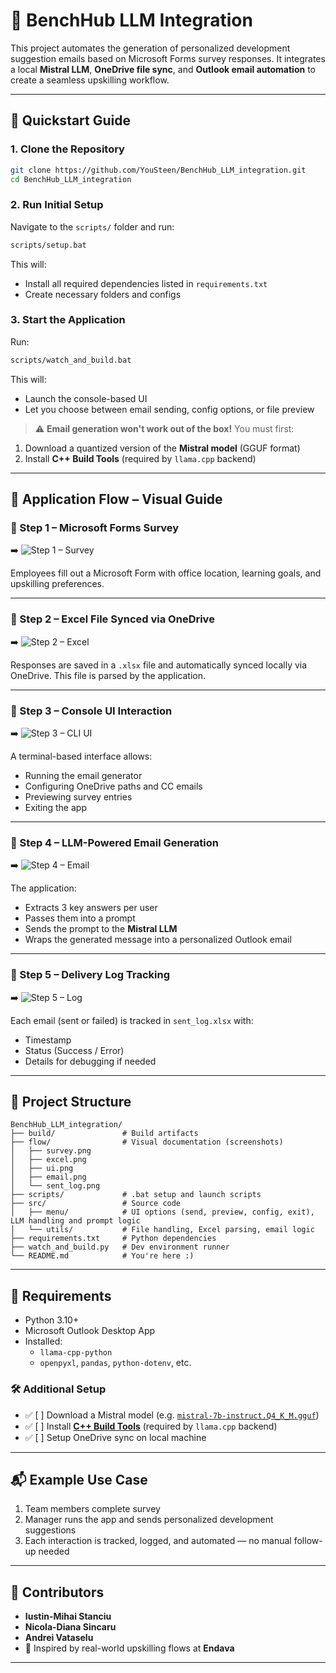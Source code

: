 # 🤖 BenchHub LLM Integration

This project automates the generation of personalized development suggestion emails based on Microsoft Forms survey responses. It integrates a local **Mistral LLM**, **OneDrive file sync**, and **Outlook email automation** to create a seamless upskilling workflow.

---

## 🚀 Quickstart Guide

### 1. Clone the Repository

```bash
git clone https://github.com/YouSteen/BenchHub_LLM_integration.git
cd BenchHub_LLM_integration
```

### 2. Run Initial Setup

Navigate to the `scripts/` folder and run:

```bash
scripts/setup.bat
```

This will:

- Install all required dependencies listed in `requirements.txt`
- Create necessary folders and configs

### 3. Start the Application

Run:

```bash
scripts/watch_and_build.bat
```

This will:

- Launch the console-based UI
- Let you choose between email sending, config options, or file preview

> ⚠️ **Email generation won't work out of the box!**
> You must first:

1. Download a quantized version of the **Mistral model** (GGUF format)
2. Install **C++ Build Tools** (required by `llama.cpp` backend)

---

## 🔄 Application Flow – Visual Guide

### 🔹 Step 1 – Microsoft Forms Survey

➡️ ![Step 1 – Survey](flow/survey.png)

Employees fill out a Microsoft Form with office location, learning goals, and upskilling preferences.

---

### 🔹 Step 2 – Excel File Synced via OneDrive

➡️ ![Step 2 – Excel](flow/excel.png)

Responses are saved in a `.xlsx` file and automatically synced locally via OneDrive. This file is parsed by the application.

---

### 🔹 Step 3 – Console UI Interaction

➡️ ![Step 3 – CLI UI](flow/ui.png)

A terminal-based interface allows:

- Running the email generator
- Configuring OneDrive paths and CC emails
- Previewing survey entries
- Exiting the app

---

### 🔹 Step 4 – LLM-Powered Email Generation

➡️ ![Step 4 – Email](flow/email.png)

The application:

- Extracts 3 key answers per user
- Passes them into a prompt
- Sends the prompt to the **Mistral LLM**
- Wraps the generated message into a personalized Outlook email

---

### 🔹 Step 5 – Delivery Log Tracking

➡️ ![Step 5 – Log](flow/sent_log.png)

Each email (sent or failed) is tracked in `sent_log.xlsx` with:

- Timestamp
- Status (Success / Error)
- Details for debugging if needed

---

## 📁 Project Structure

```
BenchHub_LLM_integration/
├── build/               # Build artifacts
├── flow/                # Visual documentation (screenshots)
│   ├── survey.png
│   ├── excel.png
│   ├── ui.png
│   ├── email.png
│   └── sent_log.png
├── scripts/             # .bat setup and launch scripts
├── src/                 # Source code
│   ├── menu/            # UI options (send, preview, config, exit), LLM handling and prompt logic
│   └── utils/           # File handling, Excel parsing, email logic
├── requirements.txt     # Python dependencies
├── watch_and_build.py   # Dev environment runner
└── README.md            # You're here :)
```

---

## 🧱 Requirements

- Python 3.10+
- Microsoft Outlook Desktop App
- Installed:
  - `llama-cpp-python`
  - `openpyxl`, `pandas`, `python-dotenv`, etc.

### 🛠 Additional Setup

- ✅ [ ] Download a Mistral model (e.g. [`mistral-7b-instruct.Q4_K_M.gguf`](https://huggingface.co/TheBloke/Mistral-7B-Instruct-v0.2-GGUF))
- ✅ [ ] Install [**C++ Build Tools**](https://visualstudio.microsoft.com/visual-cpp-build-tools/) (required by `llama.cpp` backend)
- ✅ [ ] Setup OneDrive sync on local machine

---

## 📬 Example Use Case

1. Team members complete survey
2. Manager runs the app and sends personalized development suggestions
3. Each interaction is tracked, logged, and automated — no manual follow-up needed

---

## 🙌 Contributors

- **Iustin-Mihai Stanciu**
- **Nicola-Diana Sincaru**
- **Andrei Vataselu**
- 🧪 Inspired by real-world upskilling flows at **Endava**

---
